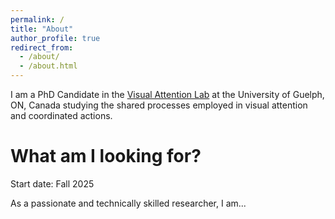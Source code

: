 ```yaml
---
permalink: /
title: "About"
author_profile: true
redirect_from: 
  - /about/
  - /about.html
---
```


I am a PhD Candidate in the [Visual Attention Lab](https://drivelab.uoguelph.ca/main-page-research/visual-attention-lab/) at the University of Guelph, ON, Canada studying the shared processes employed in visual attention and coordinated actions.

What am I looking for?
======
Start date: Fall 2025

As a passionate and technically skilled researcher, I am... 
